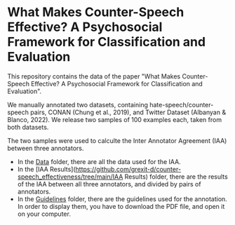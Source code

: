 # What Makes Counter-Speech Effective? A Psychosocial Framework for Classification and Evaluation

This repository contains the data of the paper "What Makes Counter-Speech Effective? A Psychosocial Framework for Classification and Evaluation".

We manually annotated two datasets, containing hate-speech/counter-speech pairs, CONAN (Chung et al., 2019), and Twitter Dataset (Albanyan & Blanco, 2022). We release two samples of 100 examples each, taken from both datasets. 

The two samples were used to calculte the Inter Annotator Agreement (IAA) between three annotators. 

- In the [Data](https://github.com/grexit-d/counter-speech_effectiveness/tree/main/Data) folder, there are all the data used for the IAA.
- In the [IAA Results](https://github.com/grexit-d/counter-speech_effectiveness/tree/main/IAA Results) folder, there are the results of the IAA between all three annotators, and divided by pairs of annotators.
- In the [Guidelines](https://github.com/grexit-d/counter-speech_effectiveness/tree/main/Guidelines) folder, there are the guidelines used for the annotation. In order to display them, you have to download the PDF file, and open it on your computer.
